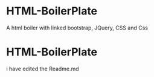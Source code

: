 # HTML-BoilerPlate
A html boiler with linked bootstrap, JQuery, CSS and Css
# HTML-BoilerPlate
i have edited the Readme.md